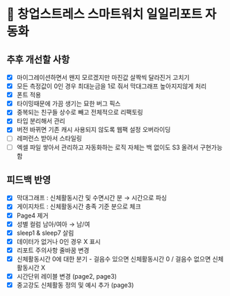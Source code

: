 # 📝 창업스트레스 스마트워치 일일리포트 자동화

## 추후 개선할 사항
- [x] 마이그레이션하면서 왠지 모르겠지만 마진값 살짝씩 달라진거 고치기
- [x] 모든 측정값이 0인 경우 최대눈금을 1로 줘서 막대그래프 높아지지않게 처리
- [x] 폰트 적용
- [x] 타이밍때문에 가끔 생기는 묘한 버그 픽스
- [x] 중복되는 친구들 상수로 빼고 전체적으로 리팩토링
- [x] 타입 분리해서 관리
- [x] 버전 바뀌면 기존 캐시 사용되지 않도록 웹팩 설정 오버라이딩
- [ ] 레퍼런스 받아서 스타일링
- [ ] 엑셀 파일 쌓아서 관리하고 자동화하는 로직 자체는 백 없이도 S3 올려서 구현가능함

## 피드백 반영
- [x] 막대그래프 : 신체활동시간 및 수면시간 분 → 시간으로 파싱
- [x] 게이지차트 : 신체활동시간 충족 기준 분으로 체크
- [x] Page4 제거
- [x] 성별 컬럼 남아/여아 → 남/여
- [x] sleep1 & sleep7 살림
- [x] 데이터가 없거나 0인 경우 X 표시
- [x] 리포트 주의사항 줄바꿈 변경
- [x] 신체활동시간 0에 대한 분기 - 걸음수 있으면 신체활동시간 0 / 걸음수 없으면 신체활동시간 X
- [x] 시간단위 레이블 변경 (page2, page3)
- [x] 중고강도 신체활동 정의 및 예시 추가 (page3)
